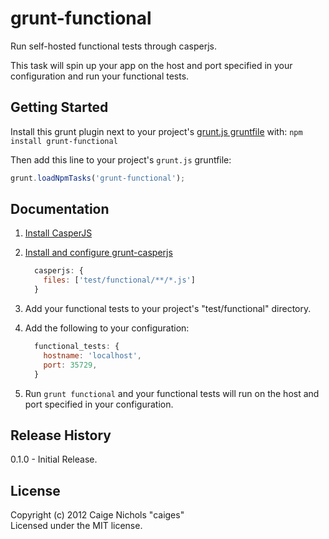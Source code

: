 # grunt-functional

Run self-hosted functional tests through casperjs. 

This task will spin up your app on the host and port specified in your configuration and run your functional tests.

## Getting Started
Install this grunt plugin next to your project's [grunt.js gruntfile][getting_started] with: `npm install grunt-functional`

Then add this line to your project's `grunt.js` gruntfile:

```javascript
grunt.loadNpmTasks('grunt-functional');
```

[grunt]: http://gruntjs.com/
[getting_started]: https://github.com/gruntjs/grunt/blob/master/docs/getting_started.md

## Documentation

1. [Install CasperJS](http://casperjs.org/installation.html)
2. [Install and configure grunt-casperjs](https://github.com/ronaldlokers/grunt-casperjs)

    ```javascript
      casperjs: {
        files: ['test/functional/**/*.js']
      }
    ```
3. Add your functional tests to your project's "test/functional" directory.
4. Add the following to your configuration:

    ```javascript
      functional_tests: {
        hostname: 'localhost',
        port: 35729,
      }
    ```
5. Run `grunt functional` and your functional tests will run on the host and port specified in your configuration. 

## Release History
0.1.0 - Initial Release.

## License
Copyright (c) 2012 Caige Nichols "caiges"  
Licensed under the MIT license.

